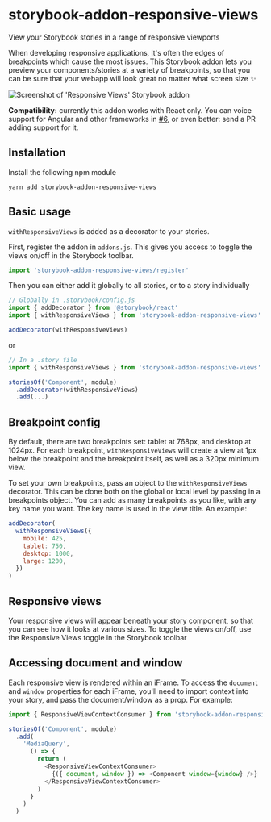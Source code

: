 # storybook-addon-responsive-views
View your Storybook stories in a range of responsive viewports

When developing responsive applications, it's often the edges of breakpoints which cause the most issues. This Storybook addon lets you preview your components/stories at a variety of breakpoints, so that you can be sure that your webapp will look great no matter what screen size ✨

![Screenshot of 'Responsive Views' Storybook addon](https://github.com/vizeat/storybook-addon-responsive-views/blob/master/docs/viewport.png)

**Compatibility:** currently this addon works with React only. You can voice support for Angular and other frameworks in [#6](https://github.com/vizeat/storybook-addon-responsive-views/issues/6), or even better: send a PR adding support for it.


## Installation
Install the following npm module

```
yarn add storybook-addon-responsive-views
```

## Basic usage

`withResponsiveViews` is added as a decorator to your stories.

First, register the addon in `addons.js`. This gives you access to toggle the views on/off in the Storybook toolbar.

```js
import 'storybook-addon-responsive-views/register'
```

Then you can either add it globally to all stories, or to a story individually

```js
// Globally in .storybook/config.js
import { addDecorator } from '@storybook/react'
import { withResponsiveViews } from 'storybook-addon-responsive-views'

addDecorator(withResponsiveViews)
```

or

```js
// In a .story file
import { withResponsiveViews } from 'storybook-addon-responsive-views'

storiesOf('Component', module)
  .addDecorator(withResponsiveViews)
  .add(...)
```

## Breakpoint config

By default, there are two breakpoints set: tablet at 768px, and desktop at 1024px. For each breakpoint, `withResponsiveViews` will create a view at 1px below the breakpoint and the breakpoint itself, as well as a 320px minimum view.

To set your own breakpoints, pass an object to the `withResponsiveViews` decorator. This can be done both on the global or local level by passing in a breakpoints object. You can add as many breakpoints as you like, with any key name you want. The key name is used in the view title. An example:

```js
addDecorator(
  withResponsiveViews({
    mobile: 425,
    tablet: 750,
    desktop: 1000,
    large: 1200,  
  })
)
```

## Responsive views

Your responsive views will appear beneath your story component, so that you can see how it looks at various sizes. To toggle the views on/off, use the Responsive Views toggle in the Storybook toolbar

## Accessing document and window

Each responsive view is rendered within an iFrame. To access the `document` and `window` properties for each iFrame, you'll need to import context into your story, and pass the document/window as a prop. For example:

```js
import { ResponsiveViewContextConsumer } from 'storybook-addon-responsive-views'

storiesOf('Component', module)
  .add(
    'MediaQuery',
      () => {
        return (
          <ResponsiveViewContextConsumer>
            {({ document, window }) => <Component window={window} />}
          </ResponsiveViewContextConsumer>
        )
      }
    )
  )
```
